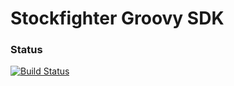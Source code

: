 # Stockfighter Groovy SDK 

### Status
[![Build Status](https://travis-ci.org/jmcshane/stockfighter-groovy-sdk.png)](https://travis-ci.org/jmcshane/stockfighter-groovy-sdk)
